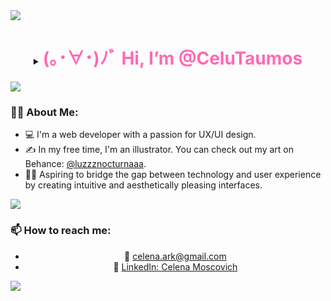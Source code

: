 <!--horizontal divider(gradiant)-->
<img src="https://user-images.githubusercontent.com/73097560/115834477-dbab4500-a447-11eb-908a-139a6edaec5c.gif">

<div id="user-content-toc">
  <details align="center"> 
  <summary><h1 style="display: inline-block"><span style="color: #ff69b4;">(｡･∀･)ﾉﾞ Hi, I’m @CeluTaumos</span></h1></summary>
  

<p style="display: inline-block"><span style="color: #9400d3;">If God created the commands of the universe...I want to understand that logic, from the simple to the great things.</span></p>
  </details>
  </ul>
</div>

<!--horizontal divider(gradiant)-->
<img src="https://user-images.githubusercontent.com/73097560/115834477-dbab4500-a447-11eb-908a-139a6edaec5c.gif">

### 👩‍💻 About Me:
- 💻 I'm a web developer with a passion for UX/UI design.
- ✍ In my free time, I'm an illustrator. You can check out my art on Behance: [@luzzznocturnaaa](https://www.behance.net/luzzznocturnaaa).
- 🦹‍♀️ Aspiring to bridge the gap between technology and user experience by creating intuitive and aesthetically pleasing interfaces.



<!--horizontal divider(gradiant)-->
<img src="https://user-images.githubusercontent.com/73097560/115834477-dbab4500-a447-11eb-908a-139a6edaec5c.gif">

### 📫 How to reach me:
<ul align="center">
  <li>📧 <a href="mailto:celena.ark@gmail.com">celena.ark@gmail.com</a></li>
  <li>🔗 <a href="https://www.linkedin.com/in/celena-moscovich-2a42a2251/">LinkedIn: Celena Moscovich</a></li>
</ul>

<!--horizontal divider(gradiant)-->
<img src="https://user-images.githubusercontent.com/73097560/115834477-dbab4500-a447-11eb-908a-139a6edaec5c.gif">

